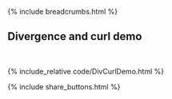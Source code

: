 {% include breadcrumbs.html %}

## Divergence and curl demo
<div class="header_line"><br/></div>

{% include_relative code/DivCurlDemo.html %}

<p style="clear: both;"></p>

{% include share_buttons.html %}
